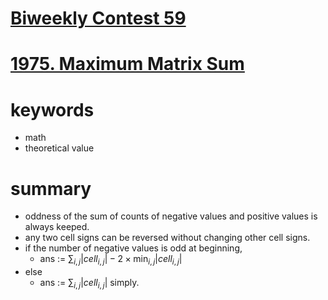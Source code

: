 # [Biweekly Contest 59](https://leetcode.com/contest/biweekly-contest-59)


# [1975. Maximum Matrix Sum](https://leetcode.com/problems/maximum-matrix-sum/)




# keywords
- math
- theoretical value


# summary
- oddness of the sum of counts of negative values and positive values is always keeped.
- any two cell signs can be reversed without changing other cell signs.
- if the number of negative values is odd at beginning,
  - ans := $\sum_{i, j} |cell_{i, j}| - 2\times\min_{i, j}{|cell_{i, j}|}$
- else
  - ans := $\sum_{i, j} |cell_{i, j}|$ simply.
